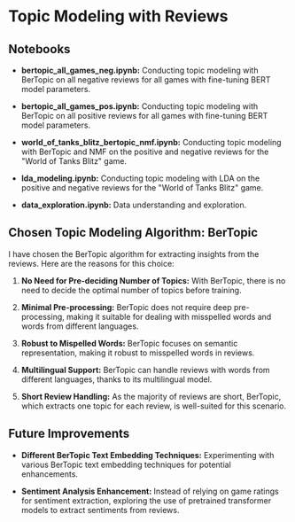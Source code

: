 # Topic Modeling with Reviews

## Notebooks

- **bertopic_all_games_neg.ipynb:** Conducting topic modeling with BerTopic on all negative reviews for all games with fine-tuning BERT model parameters.

- **bertopic_all_games_pos.ipynb:** Conducting topic modeling with BerTopic on all positive reviews for all games with fine-tuning BERT model parameters.

- **world_of_tanks_blitz_bertopic_nmf.ipynb:** Conducting topic modeling with BerTopic and NMF on the positive and negative reviews for the "World of Tanks Blitz" game.

- **lda_modeling.ipynb:** Conducting topic modeling with LDA on the positive and negative reviews for the "World of Tanks Blitz" game.

- **data_exploration.ipynb:** Data understanding and exploration.

## Chosen Topic Modeling Algorithm: BerTopic

I have chosen the BerTopic algorithm for extracting insights from the reviews. Here are the reasons for this choice:

1. **No Need for Pre-deciding Number of Topics:** With BerTopic, there is no need to decide the optimal number of topics before training.

2. **Minimal Pre-processing:** BerTopic does not require deep pre-processing, making it suitable for dealing with misspelled words and words from different languages.

3. **Robust to Mispelled Words:** BerTopic focuses on semantic representation, making it robust to misspelled words in reviews.

4. **Multilingual Support:** BerTopic can handle reviews with words from different languages, thanks to its multilingual model.

5. **Short Review Handling:** As the majority of reviews are short, BerTopic, which extracts one topic for each review, is well-suited for this scenario.

## Future Improvements

- **Different BerTopic Text Embedding Techniques:** Experimenting with various BerTopic text embedding techniques for potential enhancements.

- **Sentiment Analysis Enhancement:** Instead of relying on game ratings for sentiment extraction, exploring the use of pretrained transformer models to extract sentiments from reviews.

